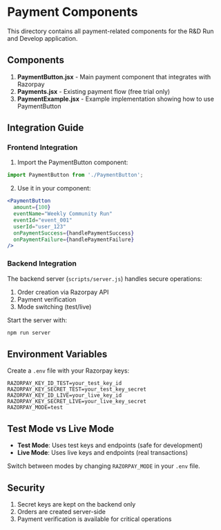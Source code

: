# Payment Components

This directory contains all payment-related components for the R&D Run and Develop application.

## Components

1. **PaymentButton.jsx** - Main payment component that integrates with Razorpay
2. **Payments.jsx** - Existing payment flow (free trial only)
3. **PaymentExample.jsx** - Example implementation showing how to use PaymentButton

## Integration Guide

### Frontend Integration

1. Import the PaymentButton component:
```jsx
import PaymentButton from './PaymentButton';
```

2. Use it in your component:
```jsx
<PaymentButton
  amount={100}
  eventName="Weekly Community Run"
  eventId="event_001"
  userId="user_123"
  onPaymentSuccess={handlePaymentSuccess}
  onPaymentFailure={handlePaymentFailure}
/>
```

### Backend Integration

The backend server (`scripts/server.js`) handles secure operations:

1. Order creation via Razorpay API
2. Payment verification
3. Mode switching (test/live)

Start the server with:
```bash
npm run server
```

## Environment Variables

Create a `.env` file with your Razorpay keys:

```env
RAZORPAY_KEY_ID_TEST=your_test_key_id
RAZORPAY_KEY_SECRET_TEST=your_test_key_secret
RAZORPAY_KEY_ID_LIVE=your_live_key_id
RAZORPAY_KEY_SECRET_LIVE=your_live_key_secret
RAZORPAY_MODE=test
```

## Test Mode vs Live Mode

- **Test Mode**: Uses test keys and endpoints (safe for development)
- **Live Mode**: Uses live keys and endpoints (real transactions)

Switch between modes by changing `RAZORPAY_MODE` in your `.env` file.

## Security

1. Secret keys are kept on the backend only
2. Orders are created server-side
3. Payment verification is available for critical operations